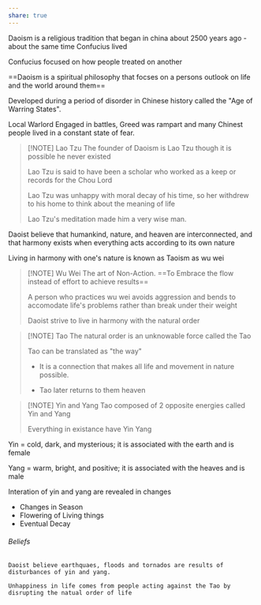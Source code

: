 ```yaml
---
share: true
---
```


Daoism is a religious tradition that began in china about 2500 years ago - about the same time Confucius lived

Confucius focused on how people treated on another


==Daoism is a spiritual philosophy that focses on a persons outlook on life and the world around them==

Developed during a period of disorder in Chinese history called the "Age of Warring States".

Local Warlord Engaged in battles, Greed was rampart and many Chinest people lived in a constant state of fear.


> [!NOTE] Lao Tzu
> The founder of Daoism is Lao Tzu though it is possible he never existed
> 
> Lao Tzu is said to have been a scholar who worked as a keep or records for the Chou Lord
> 
> Lao Tzu was unhappy with moral decay of his time, so her withdrew to his home to think about the meaning of life
> 
> Lao Tzu's meditation made him a very wise man.


Daoist believe that humankind, nature, and heaven are interconnected, and that harmony exists when everything acts according to its own nature

Living in harmony with one's nature is known as Taoism as wu wei


> [!NOTE] Wu Wei
> The art of Non-Action. ==To Embrace the flow instead of effort to achieve results== 
> 
> A person who practices wu wei avoids aggression and bends to accomodate life's problems rather than break under their weight
> 
> Daoist strive to live in harmony with the natural order


> [!NOTE] Tao
> The natural order is an unknowable force called the Tao
> 
> Tao can be translated as "the way" 
>  - It is a connection that makes all life and movement in nature possible.
>    
>  - Tao later returns to them heaven



> [!NOTE] Yin and Yang
> Tao composed of 2 opposite energies called Yin and Yang
> 
> Everything in existance have Yin Yang


Yin = cold, dark, and mysterious; it is associated with the earth and is female

Yang = warm, bright, and positive; it is associated with the heaves and is male

Interation of yin and yang are revealed in changes

- Changes in Season
- Flowering of Living things
- Eventual Decay

###### Beliefs

	Daoist believe earthquaes, floods and tornados are results of disturbances of yin and yang. 
	
	Unhappiness in life comes from people acting against the Tao by disrupting the natual order of life
